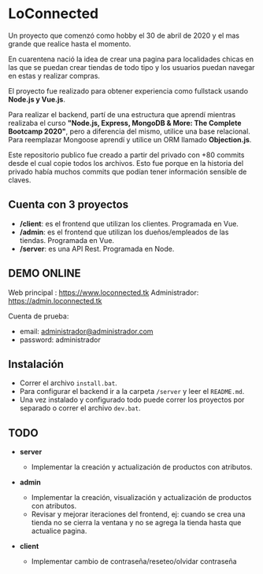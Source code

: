 # LoConnected

Un proyecto que comenzó como hobby el 30 de abril de 2020 y el mas grande que realice hasta el momento.

En cuarentena nació la idea de crear una pagina para localidades chicas en las que se puedan crear tiendas de todo tipo y los usuarios puedan navegar en estas y realizar compras.

El proyecto fue realizado para obtener experiencia como fullstack usando **Node.js y Vue.js**.

Para realizar el backend, partí de una estructura que aprendí mientras realizaba el curso **"Node.js, Express, MongoDB & More: The Complete Bootcamp 2020"**, pero a diferencia del mismo, utilice una base relacional. Para reemplazar Mongoose aprendí y utilice un ORM llamado **Objection.js**.

Este repositorio publico fue creado a partir del privado con +80 commits desde el cual copie todos los archivos. Esto fue porque en la historia del privado había muchos commits que podían tener información sensible de claves.



## Cuenta con 3 proyectos

- **/client**: es el frontend que utilizan los clientes. Programada en Vue.
- **/admin**: es el frontend que utilizan los dueños/empleados de las tiendas. Programada en Vue.
- **/server**: es una API Rest. Programada en Node.

## DEMO ONLINE

Web principal : <https://www.loconnected.tk>
Administrador: <https://admin.loconnected.tk>

Cuenta de prueba:

- email: administrador@administrador.com
- password: administrador

## Instalación

- Correr el archivo `install.bat`.
- Para configurar el backend ir a la carpeta `/server` y leer el `README.md`.
- Una vez instalado y configurado todo puede correr los proyectos por separado o correr el archivo `dev.bat`.

## TODO

- **server**
  - Implementar la creación y actualización de productos con atributos.

- **admin**
  - Implementar la creación, visualización y actualización de productos con atributos.
  - Revisar y mejorar iteraciones del frontend, ej: cuando se crea una tienda no se cierra la ventana y no se agrega la tienda hasta que actualice pagina.

- **client**
  - Implementar cambio de contraseña/reseteo/olvidar contraseña
